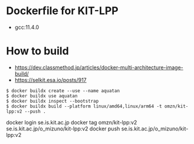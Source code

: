 # Dockerfile for KIT-LPP

* gcc:11.4.0

# How to build

* https://dev.classmethod.jp/articles/docker-multi-architecture-image-build/
* https://selkit.esa.io/posts/917

```
$ docker buildx create --use --name aquatan
$ docker buildx use aquatan
$ docker buildx inspect --bootstrap
$ docker buildx build --platform linux/amd64,linux/arm64 -t omzn/kit-lpp:v2 --push .  
```

docker login se.is.kit.ac.jp
docker tag omzn/kit-lpp:v2 se.is.kit.ac.jp/o_mizuno/kit-lpp:v2
docker push se.is.kit.ac.jp/o_mizuno/kit-lpp:v2
